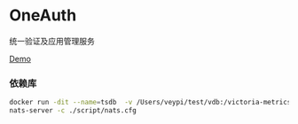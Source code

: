 # OneAuth

统一验证及应用管理服务

[Demo](https://oa.veypi.com)



### 依赖库

```bash
docker run -dit --name=tsdb  -v /Users/veypi/test/vdb:/victoria-metrics-data -p 8428:8428 victoriametrics/victoria-metrics -search.latencyOffset=1s
nats-server -c ./script/nats.cfg
```
